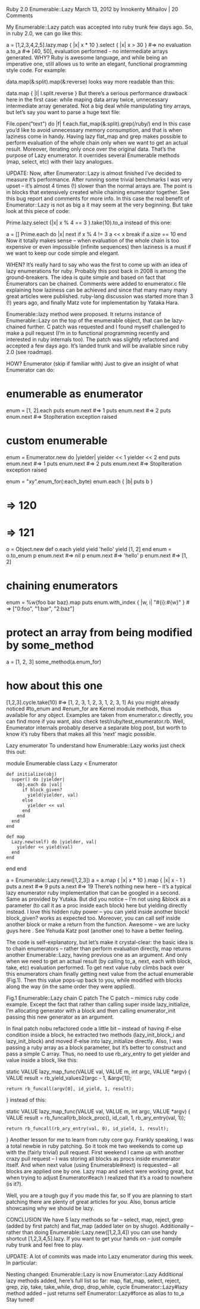 
Ruby 2.0 Enumerable::Lazy
March 13, 2012 by Innokenty Mihailov | 20 Comments

My Enumerable::Lazy patch was accepted into ruby trunk few days ago. So, in ruby 2.0, we can go like this:

a = [1,2,3,4,2,5].lazy.map { |x| x * 10 }.select { |x| x > 30 } #=> no evaluation
a.to_a #=> [40, 50], evaluation performed - no intermediate arrays generated.
WHY?
Ruby is awesome language, and while being an imperative one, still allows us to write an elegant, functional programming style code. For example:

data.map(&:split).map(&:reverse)
looks way more readable than this:

data.map { |l| l.split.reverse }
But there’s a serious performance drawback here in the first case: while maping data array twice, unnecessary intermediate array generated. Not a big deal while manipulating tiny arrays, but let’s say you want to parse a huge text file:

File.open("text") do |f|
  f.each.flat_map(&:split).grep(/ruby/)
end
In this case you’d like to avoid unnecessary memory consumption, and that is when laziness come in handy. Having lazy flat_map and grep makes possible to perform evaluation of the whole chain only when we want to get an actual result. Moreover, iterating only once over the original data. That’s the purpose of Lazy enumerator. It overrides several Enumerable methods (map, select, etc) with their lazy analogues.

UPDATE:
Now, after Enumerator::Lazy is almost finished I’ve decided to measure it’s performance. After running some trivial benchmarks I was very upset – it’s almost 4 times (!) slower than the normal arrays are. The point is in blocks that extensively created while chaining enumerator together. See this bug report and comments for more info. In this case the real benefit of Enumerator::Lazy is not as big a it may seem at the very beginning. But take look at this piece of code:

Prime.lazy.select {|x| x % 4 == 3 }.take(10).to_a
instead of this one:

a = []
Prime.each do |x|
  next if x % 4 != 3
  a << x
  break if a.size == 10
end
Now it totally makes sense – when evaluation of the whole chain is too expensive or even impossible (infinite sequences) then laziness is a must if we want to keep our code simple and elegant.

WHEN?
It’s really hard to say who was the first to come up with an idea of lazy enumerations for ruby. Probably this post back in 2008 is among the ground-breakers. The idea is quite simple and based on fact that Enumerators can be chained. Comments were added to enumerator.c file explaining how laziness can be achieved and since that many many many great articles were published. ruby-lang discussion was started more than 3 (!) years ago, and finally Matz vote for implementation by Yataka Hara.

Enumerable::lazy method were proposed. It returns instance of Enumerable::Lazy on the top of the enumerable object, that can be lazy-chained further. C patch was requested and I found myself challenged to make a pull request (I’m in to functional programming recently and interested in ruby internals too). The patch was slightly refactored and accepted a few days ago. It’s landed trunk and will be available since ruby 2.0 (see roadmap).

HOW?
Enumerator (skip if familiar with)
Just to give an insight of what Enumerator can do:

# enumerable as enumerator
enum = [1, 2].each
puts enum.next #=> 1
puts enum.next #=> 2
puts enum.next #=> StopIteration exception raised

# custom enumerable
enum = Enumerator.new do |yielder|
  yielder << 1
  yielder << 2
end
puts enum.next #=> 1
puts enum.next #=> 2
puts enum.next #=> StopIteration exception raised

enum = "xy".enum_for(:each_byte)
enum.each { |b| puts b }
# => 120
# => 121

o = Object.new
def o.each
  yield
  yield 'hello'
  yield [1, 2]
end
enum = o.to_enum
p enum.next #=> nil
p enum.next #=> 'hello'
p enum.next #=> [1, 2]

# chaining enumerators
enum = %w{foo bar baz}.map
puts enum.with_index { |w, i| "#{i}:#{w}" } # => ["0:foo", "1:bar", "2:baz"]

# protect an array from being modified by some_method
a = [1, 2, 3]
some_method(a.enum_for)

# how about this one
[1,2,3].cycle.take(10) #=> [1, 2, 3, 1, 2, 3, 1, 2, 3, 1]
As you might already noticed #to_enum and #enum_for are Kernel module methods, thus available for any object. Examples are taken from enumerator.c directly, you can find more if you want, also check test/ruby/test_enumerator.rb. Well, Enumerator internals probably deserve a separate blog post, but worth to know it’s ruby fibers that makes all this ‘next’ magic possible.

Lazy enumerator
To understand how Enumerable::Lazy works just check this out:

module Enumerable
  class Lazy < Enumerator

    def initialize(obj)
      super() do |yielder|
        obj.each do |val|
          if block_given?
            yield(yielder, val)
          else
            yielder << val
          end
        end
      end
    end

    def map
      Lazy.new(self) do |yielder, val|
        yielder << yield(val)
      end
    end

  end
end

a = Enumerable::Lazy.new([1,2,3])
a = a.map { |x| x * 10 }.map { |x| x - 1 }
puts a.next #=> 9
puts a.next #=> 19
There’s nothing new here – it’s a typical lazy enumerator ruby implementation that can be googled in a second. Same as provided by Yutaka. But did you notice – I’m not using &block as a parameter (to call it as a proc inside each block) here but yielding directly instead. I love this hidden ruby power – you can yield inside another block! block_given? works as expected too. Moreover, you can call self inside another block or make a return from the function. Awesome – we are lucky guys here  . See Yehuda Katz post (another one) to have a better feeling.

The code is self-explanatory, but let’s make it crystal-clear:
the basic idea is to chain enumerators – rather than perform evaluation directly, map returns another Enumerable::Lazy, having previous one as an argument. And only when we need to get an actual result (by calling to_a, next, each with block, take, etc) evaluation performed. To get next value ruby climbs back over this enumerators chain finally getting next value from the actual enumerable (Fig.1). Then this value pops-up back to you, while modified with blocks along the way (in the same order they were applied).

 
Fig.1 Enumerable::Lazy chain
C patch
The C patch – mimics ruby code example. Except the fact that rather than calling super inside lazy_initialize,
I’m allocating generator with a block and then calling enumerator_init passing this new generator as an argument.

In final patch nobu refactored code a little bit – instead of having if-else condition inside a block, he extracted two methods (lazy_init_block_i and lazy_init_block) and moved if-else into lazy_initialize directly. Also, I was passing a ruby array as a block parameter, but it’s better to construct and pass a simple C array. Thus, no need to use rb_ary_entry to get yielder and value inside a block, like this:

static VALUE lazy_map_func(VALUE val, VALUE m, int argc, VALUE *argv)
{
    VALUE result = rb_yield_values2(argc - 1, &argv[1]);

    return rb_funcall(argv[0], id_yield, 1, result);
}
instead of this:

static VALUE lazy_map_func(VALUE val, VALUE m, int argc, VALUE *argv)
{
    VALUE result = rb_funcall(rb_block_proc(), id_call, 1,
    rb_ary_entry(val, 1));

    return rb_funcall(rb_ary_entry(val, 0), id_yield, 1, result);
}
Another lesson for me to learn from ruby core guy. Frankly speaking, I was a total newbie in ruby patching. So it took me two weekends to come up with the (fairly trivial) pull request. First weekend I came up with another crazy pull request – I was storing all blocks as procs inside enumerator itself. And when next value (using Enumerable#next) is requested – all blocks are applied one by one. Lazy map and select were working great, but when trying to adjust Enumerator#each I realized that it’s a road to nowhere (is it?).

Well, you are a tough guy if you made this far, so If you are planning to start patching there are plenty of great articles for you. Also, bonus article showcasing why we should be lazy.

CONCLUSION
We have 5 lazy methods so far – select, map, reject, grep (added by first patch) and flat_map (added later on by shugo). Additionally – rather than doing Enumerable::Lazy.new([1,2,3,4]) you can use handy shortcut [1,2,3,4,5].lazy. If you want to get your hands on – just compile ruby trunk and feel free to play.

UPDATE:
A lot of commits was made into Lazy enumerator during this week. In particular:

Nesting changed: Enumerable::Lazy is now Enumerator::Lazy
Additional lazy methods added, here’s full list so far: map, flat_map, select, reject, grep, zip, take, take_while, drop, drop_while, cycle
Enumerator::Lazy#lazy method added – just returns self
Enumerator::Lazy#force as alias to to_a
Stay tuned!


